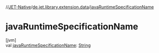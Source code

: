 //[JET-Native](../../index.md)/[de.jet.library.extension.data](index.md)/[javaRuntimeSpecificationName](java-runtime-specification-name.md)

# javaRuntimeSpecificationName

[jvm]\
val [javaRuntimeSpecificationName](java-runtime-specification-name.md): [String](https://kotlinlang.org/api/latest/jvm/stdlib/kotlin/-string/index.html)
